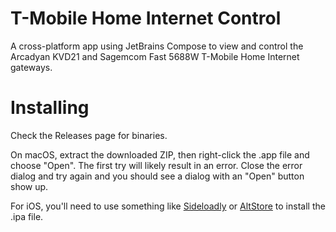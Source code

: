 # T-Mobile Home Internet Control

A cross-platform app using JetBrains Compose to view and control the Arcadyan KVD21 and Sagemcom Fast 5688W T-Mobile Home Internet gateways.

# Installing

Check the Releases page for binaries.

On macOS, extract the downloaded ZIP, then right-click the .app file and choose "Open". The first try will likely result in an error. Close the error dialog and try again and you should see a dialog with an "Open" button show up.

For iOS, you'll need to use something like [Sideloadly](https://sideloadly.io/) or [AltStore](https://altstore.io/) to install the .ipa file.
